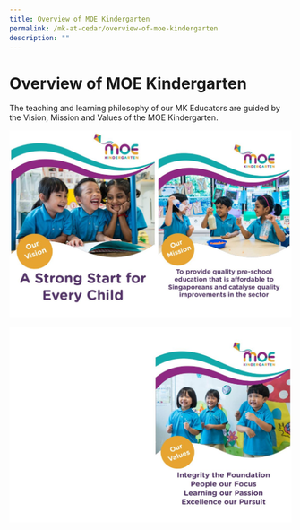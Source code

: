 ```yaml
---
title: Overview of MOE Kindergarten
permalink: /mk-at-cedar/overview-of-moe-kindergarten
description: ""
---
```

# **Overview of MOE Kindergarten**

The teaching and learning philosophy of our MK Educators are guided by the Vision, Mission and Values of the MOE Kindergarten.

![](/images/MK(2).jpg)

![](/images/MK(3).jpg)